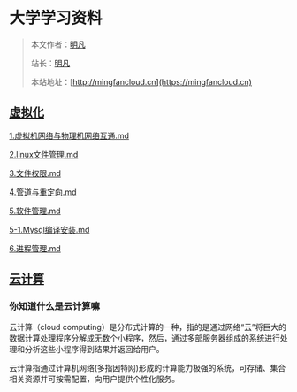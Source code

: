 # 大学学习资料

> 本文作者：[明凡]()
>
> 站长：[明凡]()
>
> 本站地址：[http://mingfancloud.cn](https://mingfancloud.cn)

## [虚拟化](虚拟化/README.md)
[1.虚拟机网络与物理机网络互通.md](虚拟化/1.虚拟机网络与物理机网络互通.md)

[2.linux文件管理.md](虚拟化/2.linux文件管理.md)

[3.文件权限.md](虚拟化/3.文件权限.md)

[4.管道与重定向.md](虚拟化/4.管道与重定向.md)

[5.软件管理.md](虚拟化/5.软件管理.md)

[5-1.Mysql编译安装.md](虚拟化/5-1.Mysql编译安装.md)

[6.进程管理.md](虚拟化/6.进程管理.md)

[//]: # ()
[//]: # ([1.虚拟机网络与物理机网络互通.md]&#40;https://v6pvxr0wye.feishu.cn/docx/VdhcdgZcUoGXC6xHw2wcA8GcnLf&#41;)

[//]: # ()
[//]: # ([2.linux文件管理.md]&#40;https://v6pvxr0wye.feishu.cn/docx/WLrEd8gw8oXXLvxRScWcfRnLn6p&#41;)

[//]: # ()
[//]: # ([3.文件权限.md]&#40;https://v6pvxr0wye.feishu.cn/docx/EBcFdabFNor8RnxgdlBcnhrSnZf&#41;)

[//]: # ()
[//]: # ([4.管道与重定向.md]&#40;https://v6pvxr0wye.feishu.cn/docx/DOOgdaI3ToINsRxMcFacnG0znJg&#41;)

[//]: # ()
[//]: # ([5.软件管理.md]&#40;https://v6pvxr0wye.feishu.cn/docx/A6NDdzfxpooFoxxTEHccYvpYnrh&#41;)

[//]: # ()
[//]: # ([5-1.Mysql编译安装.md]&#40;https://v6pvxr0wye.feishu.cn/docx/LQZBdEPriox8vMxf4m2cR2sQnUg&#41;)

[//]: # ()
[//]: # ([1.虚拟机网络与物理机网络互通.md]&#40;虚拟化/1.虚拟机网络与物理机网络互通.md&#41;)

## [云计算](云计算/README.md)

### 你知道什么是云计算嘛
云计算（cloud computing）是分布式计算的一种，指的是通过网络“云”将巨大的数据计算处理程序分解成无数个小程序，然后，通过多部服务器组成的系统进行处理和分析这些小程序得到结果并返回给用户。

云计算指通过计算机网络(多指因特网)形成的计算能力极强的系统，可存储、集合相关资源并可按需配置，向用户提供个性化服务。